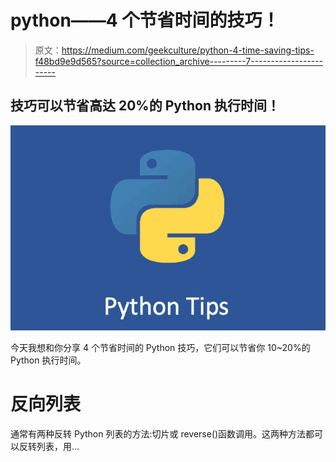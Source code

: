 # python——4 个节省时间的技巧！

> 原文：<https://medium.com/geekculture/python-4-time-saving-tips-f48bd9e9d565?source=collection_archive---------7----------------------->

## 技巧可以节省高达 20%的 Python 执行时间！

![](img/63b0dff1b4fc9fa399ce8995603dc8fd.png)

今天我想和你分享 4 个节省时间的 Python 技巧，它们可以节省你 10~20%的 Python 执行时间。

# 反向列表

通常有两种反转 Python 列表的方法:切片或 reverse()函数调用。这两种方法都可以反转列表，用…